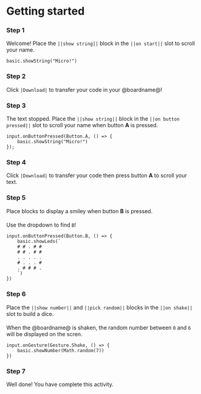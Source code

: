 # Getting started

### Step 1

Welcome! Place the ``||show string||`` block in the ``||on start||`` slot to scroll your name.

```blocks
basic.showString("Micro!")
```

### Step 2

Click ``|Download|`` to transfer your code in your @boardname@!

### Step 3

The text stopped. Place the ``||show string||`` block in the ``||on button pressed||``
slot to scroll your name when button **A** is pressed.

```block
input.onButtonPressed(Button.A, () => {
    basic.showString("Micro!")
});
```

### Step 4

Click ``|Download|`` to transfer your code
then press button **A** to scroll your text.

### Step 5

Place blocks to display a smiley when button **B** is pressed.

####   

Use the dropdown to find ``B``!

```block
input.onButtonPressed(Button.B, () => {
    basic.showLeds(`
    # # . # #
    # # . # #
    . . . . .
    # . . . #
    . # # # .
    `)
})
```

### Step 6

Place the ``||show number||`` and ``||pick random||`` blocks
in the ``||on shake||`` slot to build a dice.

####   

When the @boardname@ is shaken, the random number between ``0`` and ``6`` will be displayed
on the scren.

```block
input.onGesture(Gesture.Shake, () => {
    basic.showNumber(Math.random(7))
})
```

### Step 7

Well done! You have complete this activity.